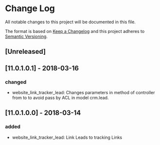 # Change Log
All notable changes to this project will be documented in this file.

The format is based on [Keep a Changelog](http://keepachangelog.com/)
and this project adheres to [Semantic Versioning](http://semver.org/).

## [Unreleased]

## [11.0.1.0.1] - 2018-03-16
### changed
- website_link_tracker_lead: Changes parameters in method of controller from <model> to <int> to avoid pass by ACL in model crm.lead.

## [11.0.1.0.0] - 2018-03-14
### added
- website_link_tracker_lead: Link Leads to tracking Links
